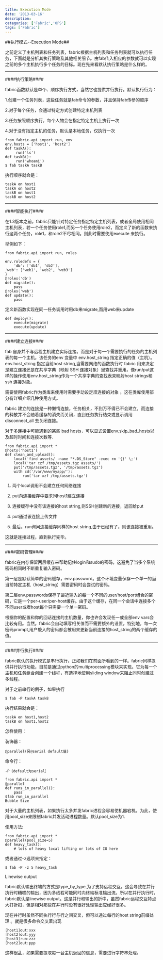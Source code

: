 ```yaml
---
title: Execution Mode
date: '2013-03-16'
description:
categories: ['Fabric','OPS']
tags: ['Fabric']
---
```


##执行模式--Execution Mode##

之前定义了主机列表和任务列表，fabric根据主机列表和任务列表就可以执行任务，下面就是分析其执行策略及其他相关细节。由fab传入相应的参数就可以实现之前的多个主机执行多个任务的目标。现在先来看默认执行策略是什么样的。

***

####执行策略####

fabric函数默认是单个、顺序执行方式，当然它也提供并行执行。默认执行行为：

1.创建一个任务列表，这些任务就是fab命令的参数，并且保持fab传参的顺序

2.对于每个任务，会通过特定方式创建特定主机列表

3.任务按照顺序执行，每个人物会在指定特定主机上执行一次

4.对于没有指定主机的任务，默认是本地任务，仅执行一次

    from fabric.api import run, env
    env.hosts = ['host1', 'host2']
    def taskA():    
         run('ls')
    def taskB():    
         run('whoami')
    $ fab taskA taskB

执行顺序就会是：

    taskA on host1
    taskA on host2
    taskB on host1
    taskB on host2
    
***

####智能执行####

在1.3版本之前，fabric只能针对特定任务指定特定主机列表，或者全局使用相同主机列表，若一个任务使用role1,而另一个任务使用role2，而定义了新的函数来执行这两个任务，role1，和role2不尽相同。则此时需要使用execute 来执行。

举例如下：

    from fabric.api import run, roles

    env.roledefs = {
        'db': ['db1', 'db2'],
    'web': ['web1', 'web2', 'web3']
    }
    @roles('db')
    def migrate():
        pass
    @roles('web')
    def update():
        pass

定义新函数实现在同一任务调用时用db来migrate,而用web来update

    def deploy():
        execute(migrate)
        execute(update)

***

####建立连接####

fab 自身并不与远程主机建立实际连接。而是对于每一个需要执行的任务的主机列表的每一个主机，该任务的env 变量中 env.host_string 指定正确的值（主机）。env.host_string 指定当前host string,当需要网络的函数执行时 fabric 用来决定是建立连接还是在共享字典（映射 SSH 连接对象）里查找并重用。像run/put这样的操作使用env.host_string作为一个共享字典的查找表来映射host strings和ssh 连接对象。

需要使用fabric作为类库来使用时需要手动设定须连接的对象 。这在类库使用部分有详细介绍几种使用方式。

fabric 建立的连接是一种懒惰连接，任务相关，不到万不得已不会建立，而连接的释放并不会随着缓存的消失而关闭，直到任务执行结束或显示调用disconnect_all 去关闭连接。

对于多连接中可能遇到的某些 bad hosts，可以显式设置env.skip_bad_hosts以及超时时间和连接次数等.

    from fabric.api import *
    @hosts('host1')
    def clean_and_upload():
        local('find assets/ -name "*.DS_Store" -exec rm '{}' \;')
        local('tar czf /tmp/assets.tgz assets/')
        put('/tmp/assets.tgz', '/tmp/assets.tgz')
        with cd('/var/www/myapp/'):
            run('tar xzf /tmp/assets.tgz')

1.  两个local调用不会建立任何网络连接

2.  put向连接缓存中要求同host1建立连接

3.  连接缓存中没有该连接的host string,则SSH创建新的连接，返回给put

4.  put通过该连接上传文件

5.  最后，run询问连接缓存同样的host string,由于已经有了，则该连接被重用。

这就是连接过程，直到执行完毕。

***

####密码管理####

fabric在内存保留两层缓存来帮助记住login和sudo的密码，这避免了当多个系统密码相同时不断重复输入密码。

第一层是默认简单的密码缓存，env.password。这个环境变量保存一个单一的当当前特定主机（host_string）需要密码时会尝试的密码。

第二层env.passwords保存了最近输入的每一个不同的user/host/port组合的密码，它是一个per-user/per-host缓存。由于这个缓存，在同一个会话中连接多个不同user或者host每个只需要一个单一密码。

根据你的配置和你的回话连接的主机数量，你也许会发现任一或全部env vars会比较有用。当然，fabric会自动填写相关值而不需要额外的设置。特别地，每一次密码prompt,用户敲入的密码都会被用来更新当前连接的host_string的两个缓存的值。

***

####并行执行####

fabric默认的执行模式是串行执行，正如我们在前面所看到的一样。fabric同样提供并行执行功能，目前是通过python的multiprocessing模块来实现。它为每一个主机和任务组合创建一个线程，有选择地使用sliding window来阻止同时创建过多线程。

对于之前串行的例子，如果执行
    
    $ fab -P taskA taskB

执行结果就会是：

    taskA on host1,host2
    taskB on host1,host2

怎样使用：

装饰器：
    
    @parallel(另@serial default值)

命令行：

    -P（default为serial）

    from fabric.api import *
    @parallel
    def runs_in_parallel():
        pass
    $fab run_in_parallel
    Bubble Size

对于大量的主机列表，如果执行太多并发fabric进程会容易使机器宕机。为此，使用pool_size来限制fabric并发活动进程数量。默认pool_size为1.

使用方法:

    from fabric.api import *
    @parallel(pool_size=5)
    def heavy_task():
        # lots of heavy local lifting or lots of IO here

或者通过-z选项来指定：

    $ fab -P -z 5 heavy_task

Linewise output

fabric默认输出终端的方式是type_by_type,为了支持远程交互。这会导致在并行执行时糟糕的输出，因为多线程可能同时向终端标准输出流。所以在并行执行时，fabric默认是linewise output。这是并行和输出的折中，虽然fabric远程交互特点大打折扣，但是相对那些在并行时没有很好处理输出应经好很多。

现在并行时虽然不同执行行与行之间交叉，但可以通过每行的host string前缀处理 。就是很多命令交叉着出现

    [host1]out:xxx
    [host2]out:yyy
    [host3]run:zzz
    [host2]out:ppp

这样很乱，如果需要提取每一台主机返回的信息，需要进行字符串处理。
